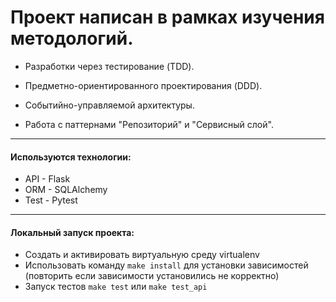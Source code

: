 # Проект написан в рамках изучения методологий.

- Разработки через тестирование (TDD).
- Предметно-ориентированного проектирования (DDD).
- Событийно-управляемой архитектуры.


- Работа с паттернами "Репозиторий" и "Сервисный слой".

---

#### Используются технологии:

- API - Flask
- ORM - SQLAlchemy
- Test - Pytest

---

#### Локальный запуск проекта:

- Создать и активировать виртуальную среду virtualenv
- Использовать команду `make install` для установки зависимостей (повторить если зависимости установились не корректно)
- Запуск тестов `make test` или `make test_api`

